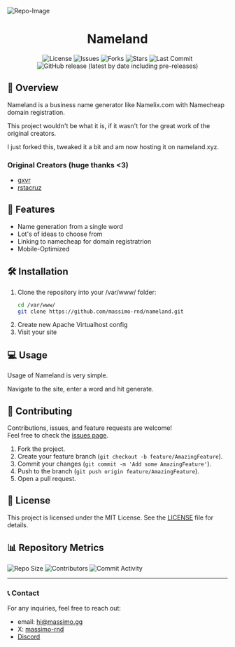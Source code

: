 ![Repo-Image](https://massimo.gg/github-images/nameland.webp)

<div align="center">

# Nameland

![License](https://img.shields.io/github/license/massimo-rnd/nameland)
![Issues](https://img.shields.io/github/issues/massimo-rnd/nameland)
![Forks](https://img.shields.io/github/forks/massimo-rnd/nameland)
![Stars](https://img.shields.io/github/stars/massimo-rnd/nameland)
![Last Commit](https://img.shields.io/github/last-commit/massimo-rnd/nameland)
![GitHub release (latest by date including pre-releases)](https://img.shields.io/github/v/release/massimo-rnd/nameland?include_prereleases)
</div>

## 🚀 Overview

Nameland is a business name generator like Namelix.com with Namecheap domain registration.

This project wouldn't be what it is, if it wasn't for the great work of the original creators.

I just forked this, tweaked it a bit and am now hosting it on nameland.xyz.

### Original Creators (huge thanks <3)
-  [gxvr](https://github.com/gxvr/)
-  [rstacruz](https://github.com/rstacruz/)

## 🎯 Features

- Name generation from a single word
- Lot's of ideas to choose from
- Linking to namecheap for domain registratrion
- Mobile-Optimized

## 🛠️ Installation

1. Clone the repository into your /var/www/ folder:
   ```bash
   cd /var/www/
   git clone https://github.com/massimo-rnd/nameland.git
   ```
2. Create new Apache Virtualhost config
3. Visit your site

## 💻 Usage

Usage of Nameland is very simple.

Navigate to the site, enter a word and hit generate.

## 🤝 Contributing

Contributions, issues, and feature requests are welcome!  
Feel free to check the [issues page](https://github.com/massimo-rnd/nameland/issues).

1. Fork the project.
2. Create your feature branch (`git checkout -b feature/AmazingFeature`).
3. Commit your changes (`git commit -m 'Add some AmazingFeature'`).
4. Push to the branch (`git push origin feature/AmazingFeature`).
5. Open a pull request.

## 📜 License

This project is licensed under the MIT License. See the [LICENSE](LICENSE) file for details.

## 📊 Repository Metrics

![Repo Size](https://img.shields.io/github/repo-size/massimo-rnd/nameland)
![Contributors](https://img.shields.io/github/contributors/massimo-rnd/nameland)
![Commit Activity](https://img.shields.io/github/commit-activity/m/massimo-rnd/nameland)

---

### 📞 Contact

For any inquiries, feel free to reach out:
- email: [hi@massimo.gg](mailto:hi@massimo.gg)
- X: [massimo-rnd](https://x.com/massimo-rnd)
- [Discord](https://discord.gg/wmC5AA6c)
